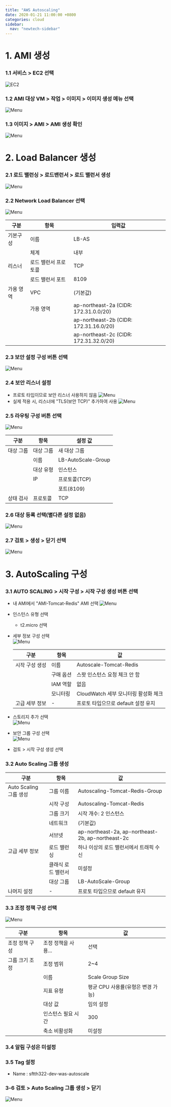 ```yaml
---
title: "AWS Autoscaling"
date: 2020-01-21 11:00:00 +0800
categories: cloud
sidebar:
  nav: "newtech-sidebar"
---
```


# 1. AMI 생성
### 1.1 서비스 > EC2 선택
![EC2](/assets/images/autoscaling001.png)
### 1.2 AMI 대상 VM > 작업 > 이미지 > 이미지 생성 메뉴 선택
![Menu](/assets/images/autoscaling002.png)
### 1.3 이미지 > AMI > AMI 생성 확인
![Menu](/assets/images/autoscaling003.png)


# 2. Load Balancer 생성
### 2.1 로드 밸런싱 > 로드밴런서 > 로드 밸런서 생성
![Menu](/assets/images/autoscaling004.png)
### 2.2 Network Load Balancer 선택
![Menu](/assets/images/autoscaling005.png)

| 구분      | 항목                 | 입력값                                 |
| --------- | -------------------- | -------------------------------------- |
| 기본구성  | 이름                 | LB-AS                     |
|           | 체계                 | 내부                                   |
| 리스너    | 로드 밸런서 프로토콜 | TCP                                    |
|           | 로드 밸런서 포트     | 8109                                   |
| 가용 영역 | VPC                  | (기본값)                               |
|           | 가용 영역            | ap-northeast-2a (CIDR: 172.31.0.0/20)  |
|           |                      | ap-northeast-2b (CIDR: 172.31.16.0/20) |
|           |                      | ap-northeast-2c (CIDR: 172.31.32.0/20) |

### 2.3 보안 설정 구성 버튼 선택
![Menu](/assets/images/autoscaling006.png)
### 2.4 보안 리스너 설정
 - 프로토 타입이므로 보안 리스너 사용하지 않음
 ![Menu](/assets/images/autoscaling007.png)
 - 실제 적용 시, 리스너에 "TLS(보안 TCP)" 추가하여 사용
 ![Menu](/assets/images/autoscaling008.png)

### 2.5 라우팅 구성 버튼 선택
![Menu](/assets/images/autoscaling009.png)

| 구분      | 항목      | 설정 값            |
| --------- | --------- | ------------------ |
| 대상 그룹 | 대상 그룹 | 새 대상 그룹       |
|           | 이름      | LB-AutoScale-Group |
|           | 대상 유형 | 인스턴스           |
|           | IP        | 프로토콜(TCP)      |
|           |           | 포트(8109)         |
| 상태 검사 | 프로토콜  | TCP                |

### 2.6 대상 등록 선택(별다른 설정 없음)
![Menu](/assets/images/autoscaling010.png)
### 2.7 검토 > 생성 > 닫기 선택
![Menu](/assets/images/autoscaling011.png)


# 3. AutoScaling 구성
### 3.1 AUTO SCALING > 시작 구성 > 시작 구성 생성 버튼 선택
- 내 AMI에서 "AMI-Tomcat-Redis" AMI 선택
  ![Menu](/assets/images/autoscaling012.png)

- 인스턴스 유형 선택
  
  - t2.micro 선택
  
- 세부 정보 구성 선택 <br>
![Menu](/assets/images/autoscaling013.png)
  
  | 구분           | 항목      | 값                                   |
  | -------------- | --------- | ------------------------------------ |
  | 시작 구성 생성 | 이름      | Autoscale-Tomcat-Redis               |
  |                | 구매 옵션 | 스팟 인스턴스 요청 체크 안 함        |
  |                | IAM 역할  | 없음                                 |
  |                | 모니터링  | CloudWatch 세부 모니터링 활성화 체크 |
  | 고급 세부 정보 | -         | 프로토 타입으므로 default 설정 유지  |
  
- 스토리지 추가 선택 <br>
![Menu](/assets/images/autoscaling014.png)
- 보안 그룹 구성 선택 <br>
![Menu](/assets/images/autoscaling015.png)
- 검토 > 시작 구성 생성 선택
  
### 3.2 Auto Scaling 그룹 생성

| 구분                    | 항목               | 값                                                |
| ---------------------- | ------------------ | ------------------------------------------------- |
| Auto Scaling 그룹 생성   | 그룹 이름          | Autoscaling-Tomcat-Redis-Group                    |
|                        | 시작 구성          | Autoscaling-Tomcat-Redis                          |
|                        | 그룹 크기          | 시작 개수: 2 인스턴스                             |
|                        | 네트워크           | (기본값)                                          |
|                        | 서브넷             | ap-northeast-2a, ap-northeast-2b, ap-northeast-2c |
| 고급 세부 정보             | 로드 밸런싱        | 하나 이상의 로드 밸런서에서 트래픽 수신           |
|                        | 클래식 로드 밸런서 | 미설정                                            |
|                        | 대상 그룹          | LB-AutoScale-Group                                |
| 나머지 설정               | -                  | 프로토 타입으므로 default 유지                    |

### 3.3 조정 정책 구성 선택 <br>
![Menu](/assets/images/autoscaling016.png)


| 구분           | 항목                | 값                                |
| -------------- | ------------------- | --------------------------------- |
| 조정 정책 구성 | 조정 정책을 사용... | 선택                              |
| 그룹 크기 조정 | 조정 범위           | 2~4                               |
|                | 이름                | Scale Group Size                  |
|                | 지표 유형           | 평균 CPU 사용률(유형은 변경 가능) |
|                | 대상 값             | 임의 설정                         |
|                | 인스턴스 필요 시간  | 300                               |
|                | 축소 비활성화       | 미설정                            |

### 3.4 알림 구성은 미설정

### 3.5 Tag 설정

- Name : sftth322-dev-was-autoscale 

### 3-6 검토 > Auto Scaling 그룹 생성 >  닫기
![Menu](/assets/images/autoscaling017.png)
